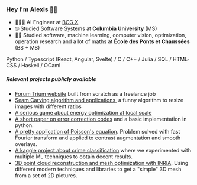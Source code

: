 ### Hey I'm Alexis 🤟🏽

- 👨🏽‍💻 AI Engineer at [BCG X](https://www.bcg.com/x)
- 🤓 Studied Software Systems at **Columbia University** (MS)
- 👨‍🎓 Studied software, machine learning, computer vision, optimization, operation research and a lot of maths at **École des Ponts et Chaussées** (BS + MS)

Python / Typescript (React, Angular, Svelte) / C / C++ / Julia / SQL / HTML-CSS / Haskell / OCaml

##### Relevant projects publicly available

- [Forum Trium website](https://forum-trium.com) built from scratch as a freelance job
- [Seam Carving algorithm and applications](https://github.com/MisterGado/SeamCarving), a funny algorithm to resize images with different ratios
- [A serious game about energy optimization at local scale](https://github.com/MisterGado/microgrid-manager)
- [A short paper on error correction codes](https://github.com/MisterGado/error_correction_codes) and a basic implementation in python. 
- [A pretty application of Poisson's equation](https://github.com/MisterGado/FFT_Poisson). Problem solved with fast Fourier transform and applied to contrast augmentation and smooth overlays.
- [A kaggle project about crime classification](https://github.com/MisterGado/CrimeSF) where we experimented with multiple ML techniques to obtain decent results.
- [3D point cloud reconstruction and mesh optimization with INRIA](https://github.com/MisterGado/3D_pointcloud_reconstruction_and_mesh_optimization). Using different modern techniques and libraries to get a "simple" 3D mesh from a set of 2D pictures.
